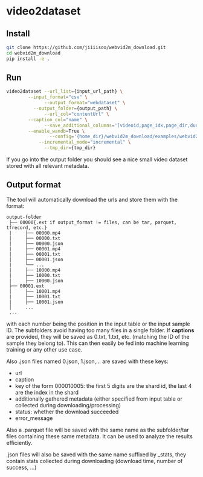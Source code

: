 # video2dataset

## Install

```bash
git clone https://github.com/jiiiisoo/webvid2m_download.git
cd webvid2m_download
pip install -e .
```

## Run

```bash
video2dataset --url_list={input_url_path} \
        --input_format="csv" \
              --output_format="webdataset" \
	      --output_folder={output_path} \
              --url_col="contentUrl" \
        --caption_col="name" \
              --save_additional_columns='[videoid,page_idx,page_dir,duration]' \
        --enable_wandb=True \
	            --config='{home_dir}/webvid2m_download/examples/webvid2m_slurm.yaml' \
            --incremental_mode="incremental" \
              --tmp_dir={tmp_dir}
```
If you go into the output folder you should see a nice small video dataset stored with all relevant metadata.


## Output format

The tool will automatically download the urls and store them with the format:

```
output-folder
 ├── 00000{.ext if output_format != files, can be tar, parquet, tfrecord, etc.}
 |     ├── 00000.mp4
 |     ├── 00000.txt
 |     ├── 00000.json
 |     ├── 00001.mp4
 |     ├── 00001.txt
 |     ├── 00001.json
 |     └── ...
 |     ├── 10000.mp4
 |     ├── 10000.txt
 |     ├── 10000.json
 ├── 00001.ext
 |     ├── 10001.mp4
 |     ├── 10001.txt
 |     ├── 10001.json
 │     ...
 ...
```

with each number being the position in the input table or the input sample ID. The subfolders avoid having too many files in a single folder. If **captions** are provided, they will be saved as 0.txt, 1.txt, etc. (matching the ID of the sample they belong to). This can then easily be fed into machine learning training or any other use case.

Also .json files named 0.json, 1.json,... are saved with these keys:
* url
* caption
* key of the form 000010005: the first 5 digits are the shard id, the last 4 are the index in the shard
* additionally gathered metadata (either specified from input table or collected during downloading/processing)
* status: whether the download succeeded
* error_message

Also a .parquet file will be saved with the same name as the subfolder/tar files containing these same metadata.
It can be used to analyze the results efficiently.

.json files will also be saved with the same name suffixed by \_stats, they contain stats collected during downloading (download time, number of success, ...)
